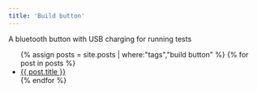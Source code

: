 ```yaml
---
title: 'Build button'
---
```

A bluetooth button with USB charging for running tests

<ul>
  {% assign posts = site.posts | where:"tags","build button" %}
  {% for post in posts %}
    <li>
      <a href="{{ post.url }}">{{ post.title }}</a>
    </li>
  {% endfor %}
</ul>

